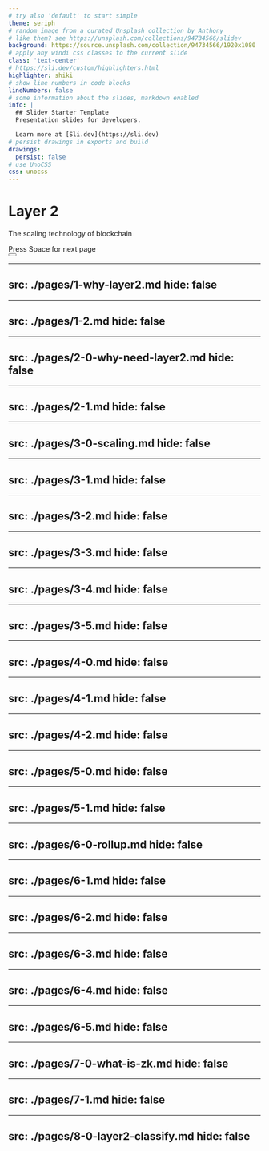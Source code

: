 ```yaml
---
# try also 'default' to start simple
theme: seriph
# random image from a curated Unsplash collection by Anthony
# like them? see https://unsplash.com/collections/94734566/slidev
background: https://source.unsplash.com/collection/94734566/1920x1080
# apply any windi css classes to the current slide
class: 'text-center'
# https://sli.dev/custom/highlighters.html
highlighter: shiki
# show line numbers in code blocks
lineNumbers: false
# some information about the slides, markdown enabled
info: |
  ## Slidev Starter Template
  Presentation slides for developers.

  Learn more at [Sli.dev](https://sli.dev)
# persist drawings in exports and build
drawings:
  persist: false
# use UnoCSS
css: unocss
---
```


# Layer 2

The scaling technology of blockchain

<div class="pt-12">
  <span @click="$slidev.nav.next" class="px-2 py-1 rounded cursor-pointer" hover="bg-white bg-opacity-10">
    Press Space for next page <carbon:arrow-right class="inline"/>
  </span>
</div>

<div class="abs-br m-6 flex gap-2">
  <button @click="$slidev.nav.openInEditor()" title="Open in Editor" class="text-xl icon-btn opacity-50 !border-none !hover:text-white">
    <carbon:edit />
  </button>
  <a href="https://github.com/slidevjs/slidev" target="_blank" alt="GitHub"
    class="text-xl icon-btn opacity-50 !border-none !hover:text-white">
    <carbon-logo-github />
  </a>
</div>

<!--
The last comment block of each slide will be treated as slide notes. It will be visible and editable in Presenter Mode along with the slide. [Read more in the docs](https://sli.dev/guide/syntax.html#notes)
-->



---
src: ./pages/1-why-layer2.md
hide: false
---

---
src: ./pages/1-2.md
hide: false
---

---
src: ./pages/2-0-why-need-layer2.md
hide: false
---

---
src: ./pages/2-1.md
hide: false
---

---
src: ./pages/3-0-scaling.md
hide: false
---

---
src: ./pages/3-1.md
hide: false
---

---
src: ./pages/3-2.md
hide: false
---

---
src: ./pages/3-3.md
hide: false
---

---
src: ./pages/3-4.md
hide: false
---

---
src: ./pages/3-5.md
hide: false
---

---
src: ./pages/4-0.md
hide: false
---

---
src: ./pages/4-1.md
hide: false
---

---
src: ./pages/4-2.md
hide: false
---

---
src: ./pages/5-0.md
hide: false
---

---
src: ./pages/5-1.md
hide: false
---

---
src: ./pages/6-0-rollup.md
hide: false
---

---
src: ./pages/6-1.md
hide: false
---

---
src: ./pages/6-2.md
hide: false
---

---
src: ./pages/6-3.md
hide: false
---

---
src: ./pages/6-4.md
hide: false
---

---
src: ./pages/6-5.md
hide: false
---

---
src: ./pages/7-0-what-is-zk.md
hide: false
---

---
src: ./pages/7-1.md
hide: false
---

---
src: ./pages/8-0-layer2-classify.md
hide: false
---